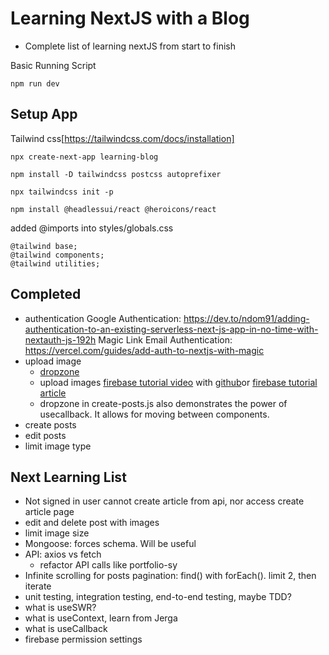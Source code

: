 # Learning NextJS with a Blog
- Complete list of learning nextJS from start to finish

Basic Running Script
```
npm run dev
```

## Setup App

Tailwind css[https://tailwindcss.com/docs/installation]

```
npx create-next-app learning-blog

npm install -D tailwindcss postcss autoprefixer

npx tailwindcss init -p 

npm install @headlessui/react @heroicons/react
```

added @imports into styles/globals.css

```
@tailwind base;
@tailwind components;
@tailwind utilities;
```

## Completed
- authentication
  Google Authentication: https://dev.to/ndom91/adding-authentication-to-an-existing-serverless-next-js-app-in-no-time-with-nextauth-js-192h
  Magic Link Email Authentication: https://vercel.com/guides/add-auth-to-nextjs-with-magic
- upload image
  - [dropzone](https://react-dropzone.js.org/#section-basic-example)
  - upload images [firebase tutorial video](https://www.youtube.com/watch?v=YOAeBSCkArA) with [github](https://github.com/machadop1407/firebase-file-upload/blob/main/src/App.js)or [firebase tutorial article](https://www.makeuseof.com/upload-files-to-firebase-using-reactjs/)
  - dropzone in create-posts.js also demonstrates the power of usecallback. It allows for moving between components.
- create posts
- edit posts
- limit image type



## Next Learning List
- Not signed in user cannot create article from api, nor access create article page
- edit and delete post with images
- limit image size
- Mongoose: forces schema. Will be useful
- API: axios vs fetch
  - refactor API calls like portfolio-sy
- Infinite scrolling for posts pagination: find() with forEach(). limit 2, then iterate
- unit testing, integration testing, end-to-end testing, maybe TDD?
- what is useSWR?
- what is useContext, learn from Jerga
- what is useCallback
- firebase permission settings